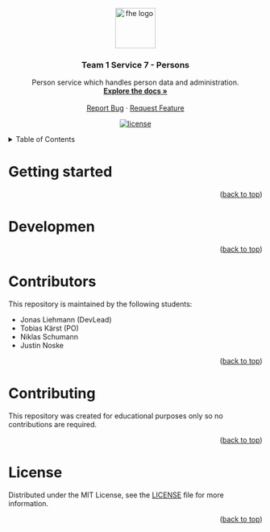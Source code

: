 <div id="top"></div>

<br />
<div align="center">
  <a href="https://github.com/fh-erfurt/ws2021_team_1_service_7_persons">
    <img src="https://raw.githubusercontent.com/fh-erfurt/ws2021_team_1_service_7_persons/java2/.github/assets/logo.png" width="80" alt="fhe logo" />
  </a>

  <h3 align="center">Team 1 Service 7 - Persons</h3>

  <p align="center">
    Person service which handles person data and administration.
    <br />
    <a href="https://github.com/fh-erfurt/ws2021_team_1_service_7_persons/blob/java2/docs/documentation.md"><strong>Explore the docs »</strong></a>
    <br />
    <br />
    <a href="https://github.com/Infotition/infopackages/issues/new">Report Bug</a>
    ·
    <a href="https://github.com/Infotition/infopackages/issues/new">Request Feature</a>
  </p>

  <p align="center">
  	<a href="https://github.com/fh-erfurt/ws2021_team_1_service_7_persons/blob/java2/LICENSE" title="license">
      <img src="https://img.shields.io/github/license/fh-erfurt/ws2021_team_1_service_7_persons?style=for-the-badge" alt="license" />
	</a>
  </p>
</div>

<details>
  <summary>Table of Contents</summary>
  <ol>
    <li><a href="#getting-started">Getting Started</a></li>
    <li><a href="#development">Development</a></li>
    <li><a href="#contributing">Contributing</a></li>
    <li><a href="#license">License</a></li>
  </ol>
</details>

# Getting started

<p align="right">(<a href="#top">back to top</a>)</p>

# Developmen

<p align="right">(<a href="#top">back to top</a>)</p>

# Contributors

This repository is maintained by the following students:
* Jonas Liehmann (DevLead)
* Tobias Kärst (PO)
* Niklas Schumann
* Justin Noske

<p align="right">(<a href="#top">back to top</a>)</p>

# Contributing

This repository was created for educational purposes only so no contributions are required.

<p align="right">(<a href="#top">back to top</a>)</p>

# License

Distributed under the MIT License, see the [LICENSE](./LICENSE) file for more information.

<p align="right">(<a href="#top">back to top</a>)</p>